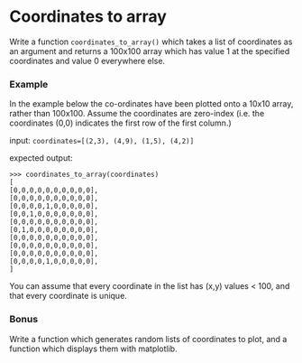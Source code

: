# Coordinates to array
Write a function `coordinates_to_array()` which takes a list of coordinates as an argument and returns a 100x100 array which has value 1 at the specified coordinates and value 0 everywhere else. 
### Example
In the example below the co-ordinates have been plotted onto a 10x10 array, rather than 100x100. Assume the coordinates are zero-index (i.e. the coordinates (0,0) indicates the first row of the first column.)

input:
`coordinates=[(2,3), (4,9), (1,5), (4,2)]`

expected output:
```
>>> coordinates_to_array(coordinates)
[
[0,0,0,0,0,0,0,0,0,0],
[0,0,0,0,0,0,0,0,0,0],
[0,0,0,0,1,0,0,0,0,0],
[0,0,1,0,0,0,0,0,0,0],
[0,0,0,0,0,0,0,0,0,0],
[0,1,0,0,0,0,0,0,0,0],
[0,0,0,0,0,0,0,0,0,0],
[0,0,0,0,0,0,0,0,0,0],
[0,0,0,0,0,0,0,0,0,0],
[0,0,0,0,1,0,0,0,0,0],
]
```
You can assume that every coordinate in the list has (x,y) values < 100, and that every coordinate is unique.

### Bonus
Write a function which generates random lists of coordinates to plot, and a function which displays them with matplotlib.
